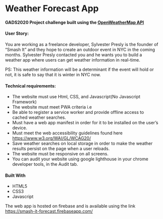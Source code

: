 # Weather Forecast App

#### GADS2020 Project challenge built using the <a href = "https://openweathermap.org/api/one-call-api">OpenWeatherMap API</a>

#### User Story:
You are working as a freelance developer, Sylvester Presly is the founder of  “Smash It” and they hope to create an outdoor event in NYC in the coming months. Sylvester Presly contacted you and he wants you to build a weather app where users can get weather information in real-time.

PS: This weather information will be a determinant if the event will hold or not, it is safe to say that it is winter in NYC now.

#### Technical requirements:

- The website must use Html, CSS, and Javascript(No Javascript Framework)
- The website must meet PWA criteria i.e
- Be able to register a service worker and provide offline access to cached weather searches.
- Must have a web app manifest in order for it to be installed on the user’s device.
- Must meet the web accessibility guidelines found here https://www.w3.org/WAI/GL/WCAG20/
- Save weather searches on local storage in order to make the weather results persist on the page when a user reloads.
- The website must be responsive on all screens.
- You can audit your website using google lighthouse in your chrome developer tools, in the Audit tab.

#### Built With

* HTML5
* CSS3
* Javascript

The web app is hosted on firebase and is available using the link https://smash-it-forecast.firebaseapp.com/
